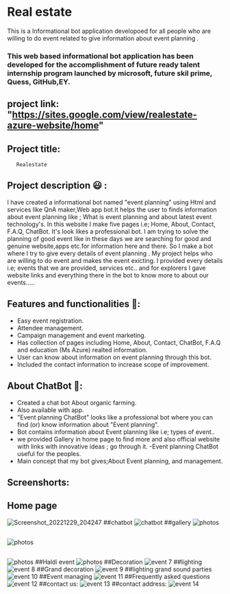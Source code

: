 # Real estate
This is a Informational bot application developoed for all people who are willing to do event  related to give information about event planning .
### This web based informational bot application has been developed for the accomplishment of future ready talent internship program launched by microsoft, future skil prime, Quess, GitHub,EY.
## project link: "https://sites.google.com/view/realestate-azure-website/home"
## Project title:
       Realestate
    
   
## Project description 😃 :
I have created a informational bot named "event planning" using Html and services like QnA maker,Web app bot.It helps the user to finds information about event planning like ; What is event planning and about latest event technology's. In this website I make five pages i.e; Home, About, Contact, F.A.Q, ChatBot. It's look likes a professional bot. I am trying to solve the planning of good event like in these days we are searching for good and genuine website,apps etc.for information here and there. So I make a bot where I try to give every details of event planning . My project helps who are willing to do event and makes the event exicting. I provided every details i.e; events that we are provided, services etc.. and for explorers I gave website links and everything there in the bot to know more to about our events.....
## Features and functionalities 🧐:
- Easy event registration.
- Attendee management.
- Campaign management and event marketing.
- Has collection of pages including Home, About, Contact, ChatBot, F.A.Q and education (Ms Azure) realted information.
- User can know about information on event planning through this bot.
- Included the contact information to increase scope of improvement.
## About ChatBot 💬:
- Created a chat bot About organic farming.
- Also available with app.
- "Event planning ChatBot" looks like a professional bot where you can find (or) know information about "Event planning".
- Bot contains information about Event planning like i.e; types of event..
- we provided Gallery in home page to find more and also official website with links with innovative ideas ; go through it.
-Event planning ChatBot useful for the peoples.
- Main concept that my bot gives;About Event planning, and management.
## Screenshorts:
## Home page
![Screenshot_20221229_204247](https://user-images.githubusercontent.com/110482052/209974946-1aac55dd-1737-4ade-91aa-d80fde2fcd1b.png)
##chatbot
![chatbot](https://user-images.githubusercontent.com/112412481/193053660-9956f00f-e8e8-4d26-a33d-86a78a1085d8.jpg)
##gallery
![photos](https://user-images.githubusercontent.com/112412481/193054051-696b6e94-7951-4766-84ed-f26b72e5bde8.jpg)
##
![photos](https://user-images.githubusercontent.com/112412481/193054419-12a58a76-bcff-4a08-aa7c-0f87df6e7bcd.jpg)
##
![photos](https://user-images.githubusercontent.com/112412481/193054871-16197410-5048-4511-b221-a6b9675f567b.jpg)
##Haldi event
![photos](https://user-images.githubusercontent.com/112412481/193055251-f04d30f5-db30-4ce7-87aa-b2116ce09a1b.jpg)
##Decoration
![event 7](https://user-images.githubusercontent.com/112412481/193055534-b634de9b-01e6-48ad-9728-958e2cd3c123.jpg)
##lighting
![event 8](https://user-images.githubusercontent.com/112412481/193055763-cd29aa50-64c1-4bfe-93e9-d90a7f8198d0.jpg)
##Grand decoration
![event 9](https://user-images.githubusercontent.com/112412481/193056022-e9f606f5-6a4a-4b1a-97e9-a9c97ee69e89.jpg)
##lighting grand sound parties
![event 10](https://user-images.githubusercontent.com/112412481/193056359-1faec9a7-7c46-494f-b7a9-a9120a69e457.jpg)
##Event managing
![event 11](https://user-images.githubusercontent.com/112412481/193056880-a89dff7a-4df2-41d7-8892-181c674a65d7.jpg)
##Frequently asked questions
![event 12](https://user-images.githubusercontent.com/112412481/193057219-0e2bef8e-66ca-40cd-bbc1-1265350ec20a.jpg)
##contact us:
![event 13](https://user-images.githubusercontent.com/112412481/193057457-12a35491-29c2-4597-ba73-c1631f5f4e5e.jpg)
##contact address:
![event 14](https://user-images.githubusercontent.com/112412481/193057685-f427520d-b55f-4422-ad39-031fb1c80919.jpg)
